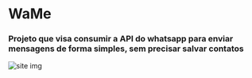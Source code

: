 # WaMe
### Projeto que visa consumir a API do whatsapp para enviar mensagens de forma simples, sem precisar salvar contatos


<img scr='https://imageup.me/images/50955e90-ac4f-48b7-9639-9743d6f98ad2.png' alt='site img'>
